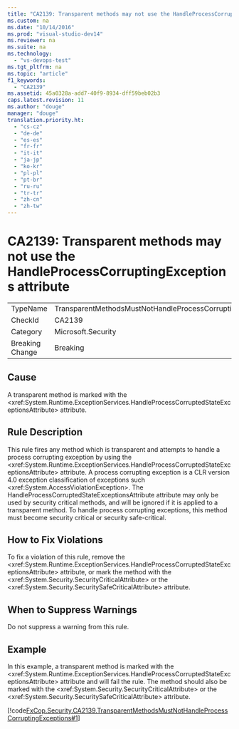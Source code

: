 ```yaml
---
title: "CA2139: Transparent methods may not use the HandleProcessCorruptingExceptions attribute"
ms.custom: na
ms.date: "10/14/2016"
ms.prod: "visual-studio-dev14"
ms.reviewer: na
ms.suite: na
ms.technology: 
  - "vs-devops-test"
ms.tgt_pltfrm: na
ms.topic: "article"
f1_keywords: 
  - "CA2139"
ms.assetid: 45a0328a-add7-40f9-8934-dff59beb02b3
caps.latest.revision: 11
ms.author: "douge"
manager: "douge"
translation.priority.ht: 
  - "cs-cz"
  - "de-de"
  - "es-es"
  - "fr-fr"
  - "it-it"
  - "ja-jp"
  - "ko-kr"
  - "pl-pl"
  - "pt-br"
  - "ru-ru"
  - "tr-tr"
  - "zh-cn"
  - "zh-tw"
---
```

# CA2139: Transparent methods may not use the HandleProcessCorruptingExceptions attribute
|||  
|-|-|  
|TypeName|TransparentMethodsMustNotHandleProcessCorruptingExceptions|  
|CheckId|CA2139|  
|Category|Microsoft.Security|  
|Breaking Change|Breaking|  
  
## Cause  
 A transparent method is marked with the \<xref:System.Runtime.ExceptionServices.HandleProcessCorruptedStateExceptionsAttribute> attribute.  
  
## Rule Description  
 This rule fires any method which is transparent and attempts to handle a process corrupting exception by using the \<xref:System.Runtime.ExceptionServices.HandleProcessCorruptedStateExceptionsAttribute> attribute. A process corrupting exception is a CLR version 4.0 exception classification of exceptions such \<xref:System.AccessViolationException>. The HandleProcessCorruptedStateExceptionsAttribute attribute may only be used by security critical methods, and will be ignored if it is applied to a transparent method. To handle process corrupting exceptions, this method must become security critical or security safe-critical.  
  
## How to Fix Violations  
 To fix a violation of this rule, remove the \<xref:System.Runtime.ExceptionServices.HandleProcessCorruptedStateExceptionsAttribute> attribute, or mark the method with the \<xref:System.Security.SecurityCriticalAttribute> or the \<xref:System.Security.SecuritySafeCriticalAttribute> attribute.  
  
## When to Suppress Warnings  
 Do not suppress a warning from this rule.  
  
## Example  
 In this example, a transparent method is marked with the \<xref:System.Runtime.ExceptionServices.HandleProcessCorruptedStateExceptionsAttribute> attribute and will fail the rule. The method should also be marked with the \<xref:System.Security.SecurityCriticalAttribute> or the \<xref:System.Security.SecuritySafeCriticalAttribute> attribute.  
  
 [!code[FxCop.Security.CA2139.TransparentMethodsMustNotHandleProcessCorruptingExceptions#1](../codequality/codesnippet/CSharp/ca2139--transparent-methods-may-not-use-the-handleprocesscorruptingexceptions-attribute_1.cs)]